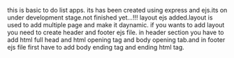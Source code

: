 this is basic to do list apps. its has been created using express and ejs.its on under development stage.not finished yet...!!!
layout ejs added.layout is used to add multiple page and make it daynamic. if you wants to add layout you need to create header and footer ejs file.
in header section you have to add html full head and html opening tag  and body opening tab.and in footer ejs file first have to add body ending tag and ending html tag.
